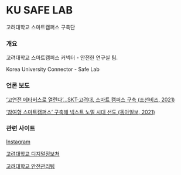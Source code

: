 # KU SAFE LAB

고려대학교 스마트캠퍼스 구축단

### 개요
고려대학교 스마트캠퍼스 커넥터 - 안전한 연구실 팀.  

Korea University Connector - Safe Lab

### 언론 보도
[‘고연전 메타버스로 열린다’…SKT·고려대, 스마트 캠퍼스 구축 (조선비즈, 2021)](http://biz.newdaily.co.kr/site/data/html/2021/07/15/2021071500066.html)  

[‘참여형 스마트캠퍼스’ 구축해 넥스트 노멀 시대 선도 (동아일보, 2021)](https://www.donga.com/news/Society/article/all/20210330/106148785/1)


### 관련 사이트
[Instagram](https://instagram.com/korea_university_smart)

[고려대학교 디지털정보처](https://data.korea.ac.kr/)

[고려대학교 안전관리팀](https://kugc.korea.ac.kr)


